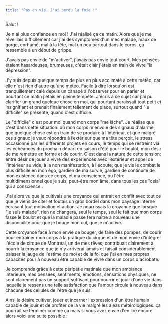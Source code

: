 ```yaml
---
title: "Pas en vie. J'ai perdu la foie !"
---
```

Salut !

Je n'ai plus confiance en moi !
J'ai réalisé ça ce matin. Alors que je me réveillais difficilement car j'ai des symptômes d'un mec malade, maux de gorge, enrhumé, mal à la tête, mal un peu partout dans le corps. ça ressemble à un début de grippe.

J'avais pas envie de "m'activer", j'avais pas envie tout court.
Mes pensées étaient hasardeuses, brumeuses, c'était clair j'étais en train de vivre "la dépression".

J'y suis depuis quelque temps de plus en plus acclimaté à cette météo, car elle n'est rien d'autre qu'une météo. 
Facile à dire lorsqu'on est tranquillement calé depuis un canapé à l'observer pour en parler et pourtant ce matin j'étais en pleine tempête.
J'écris à ce sujet car j'ai pu clarifier un grand quelque chose en moi, qui pourtant paraissait tout petit et insignifiant et prenait finalement tellement de place, surtout quand "le difficile" se présente, quand c'est difficile.

Le "difficile" c'est pour moi quand mon corps "me lâche". Je réalise que c'est dans cette situation: où mon corps m'envoie des signaux d'alarme, que quelque chose est en train de se produire à l'intérieur, et que malgré ces signaux je veux répondre à l’extérieur que ma tête perçoit, le stress occasionné par les différents projets en cours, le temps qui se restreint via les échéances du prochain départ en saison d'été pour le boulot, mon désir de me remettre en forme et de courir.
C'est dans la nature de cette tension; entre désir de jouer à vivre des expériences avec l’extérieur et appel de l'intérieur au vide, à la non manifestation, à l'écoute; que je vis le combat le plus difficile en mon égo, gardien de ma survie, gardien de continuité de mon existence dans ce corps, et ma conscience, ou l'être multidimensionnel que je suis, peut-être mon âme, dans tous les cas "cela" qui a conscience .

J'ai alors vu que je cultivais une croyance qui entrait en conflit avec tout ce que je viens de citer et foutais un gros bordel dans mon paysage interne écrasant tout motivation et action.
Je nourrissais la croyance que lorsque "je suis malade", rien ne changera, seul le temps, seul le fait que mon corps fasse le boulot et que la maladie passe fera naître à nouveau une disponibilité pour que je bouge mon cul, que je m'active.

Cette croyance face à mon envie de bouger, de faire des pompes, de courir pour entraîner mon corps à la pratique du cirque et de mon envie d'intégrer l'école de cirque de Montréal, un de mes rêves; contribuait clairement à nourrir la croyance que je n'y arriverai jamais et faisait considérablement baisser la jauge de l'estime de moi et de la foi que j'ai en mes propres capacités pour à nouveau être capable de vivre dans un corps d'acrobate.

Je comprends grâce à cette péripétie matinale que mon ambiance intérieure, mes pensées, sentiments, émotions, sensations physiques, ne sont clairement pas un support suffisant pour nourrir et jouir d'une vie dans laquelle je ressens une telle satisfaction que l'amour circule à nouveau dans chacune des cellules de l'être que je suis.

Ainsi je désire cultiver, jouer et incarner l'expression d'un être humain capable de jouir et de profiter de la vie malgré les aléas métérologiques.
ça pourrait se terminer comme ça mais si vous avez envie d'en lire encore alors voici une suite possible :